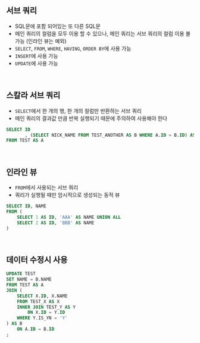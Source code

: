 <!-- --- --><!-- title: 서브 쿼리 --><!-- updated: 2023-01-20 06:41:17Z --><!-- created: 2023-01-18 08:08:33Z --><!-- latitude: 37.44491680 --><!-- longitude: 127.13886840 --><!-- altitude: 0.0000 --><!-- --- -->## 서브 쿼리- SQL문에 포함 되어있는 또 다른 SQL문- 메인 쿼리의 컬럼을 모두 이용 할 수 있으나, 메인 쿼리는 서브 쿼리의 컬럼 이용 불가능 (인라인 뷰는 예외)- `SELECT`, `FROM`, `WHERE`, `HAVING`, `ORDER BY`에 사용 가능- `INSERT`에 사용 가능- `UPDATE`에 사용 가능<br>## 스칼라 서브 쿼리- `SELECT`에서 한 개의 행, 한 개의 컬럼만 반환하는 서브 쿼리- 메인 쿼리의 결과값 만큼 반복 실행되기 때문에 주의하여 사용해야 한다```sqlSELECT ID	   , (SELECT NICK_NAME FROM TEST_ANOTHER AS B WHERE A.ID = B.ID) AS NICK_NAMEFROM TEST AS A```<br>## 인라인 뷰- `FROM`에서 사용되는 서브 쿼리- 쿼리가 실행될 때만 암시적으로 생성되는 동적 뷰```sqlSELECT ID, NAMEFROM (	SELECT 1 AS ID, 'AAA' AS NAME UNION ALL	SELECT 2 AS ID, 'BBB' AS NAME ) ```<br>## 데이터 수정시 사용```sqlUPDATE TESTSET NAME = B.NAMEFROM TEST AS AJOIN (	SELECT X.ID, X.NAME	FROM TEST_X AS X	INNER JOIN TEST_Y AS Y		ON X.ID = Y.ID	WHERE Y.IS_YN = 'Y') AS B	ON A.ID = B.ID;```
